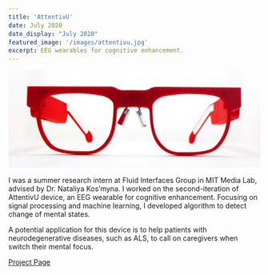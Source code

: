 ```yaml
---
title: 'AttentivU'
date: July 2020
date_display: "July 2020"
featured_image: '/images/attentivu.jpg'
excerpt: EEG wearables for cognitive enhancement. 
---
```

![](/images/attentivu-2.jpg)

I was a summer research intern at Fluid Interfaces Group in MIT Media Lab, advised by Dr. Nataliya Kos’myna. I worked on the second-iteration of AttentivU device, an EEG wearable for cognitive enhancement. Focusing on signal processing and machine learning, I developed algorithm to detect change of mental states. 

A potential application for this device is to help patients with neurodegenerative diseases, such as ALS, to call on caregivers when switch their mental focus. 

[Project Page](https://www.media.mit.edu/projects/attentivu/overview/)